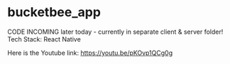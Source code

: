 # bucketbee_app
CODE INCOMING later today - currently in separate client & server folder! 
Tech Stack: React Native 

Here is the Youtube link: https://youtu.be/pKOvp1QCg0g
